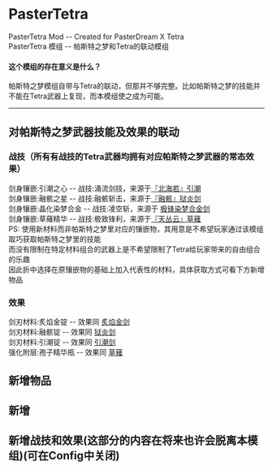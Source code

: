 # PasterTetra
PasterTetra Mod -- Created for PasterDream X Tetra<br>
PasterTetra 模组 -- 帕斯特之梦和Tetra的联动模组<br>

#### 这个模组的存在意义是什么？
帕斯特之梦模组自带与Tetra的联动，但那并不够完整。比如帕斯特之梦的技能并不能在Tetra武器上复现，而本模组使之成为可能。

------------------

## 对帕斯特之梦武器技能及效果的联动
### 战技（所有有战技的Tetra武器均拥有对应帕斯特之梦武器的常态效果）
剑身镶嵌:引潮之心 -- 战技:涌流剑技，来源于[『北海若』引潮](https://www.mcmod.cn/item/689917.html)<br>
剑身镶嵌:融骸之星 -- 战技:融骸斩击，来源于[『融骸』狱炎剑](https://www.mcmod.cn/item/689901.html)<br>
剑身镶嵌:晶化染梦合金 -- 战技:凌空斩，来源于 [极锋染梦合金剑](https://www.mcmod.cn/item/664496.html)<br>
剑身镶嵌:草薙精华 -- 战技:极致锋利，来源于[『天丛云』草薙](https://www.mcmod.cn/item/689915.html)<br>
PS: 使用新材料而非帕斯特之梦里对应的镶嵌物，其用意是不希望玩家通过该模组取巧获取帕斯特之梦里的技能<br>
    而没有限制在特定材料组合的武器上是不希望限制了Tetra给玩家带来的自由组合的乐趣<br>
    因此折中选择在原镶嵌物的基础上加入代表性的材料，具体获取方式可看下方新增物品
    
### 效果
剑刃材料:炙焰金锭 -- 效果同 [炙焰金剑](https://www.mcmod.cn/item/689899.html)<br>
剑刃材料:融骸锭 -- 效果同 [狱炎剑](https://www.mcmod.cn/item/689900.html)<br>
剑刃材料:引潮锭 -- 效果同 [引潮剑](https://www.mcmod.cn/item/689916.html)<br>
强化附层:孢子精华瓶 -- 效果同 [草薙](https://www.mcmod.cn/item/689907.html)<br>

## 新增物品
新增
--------------

## 新增战技和效果(这部分的内容在将来也许会脱离本模组)(可在Config中关闭)
